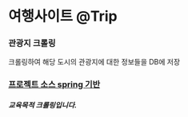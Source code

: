 # 여행사이트 @Trip

### 관광지 크롤링

크롤링하여 해당 도시의 관광지에 대한 정보들을 DB에 저장

### [프로젝트 소스 spring 기반](https://github.com/kyunghee28/project-trip)

##### 교육목적 크롤링입니다.
